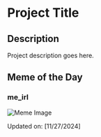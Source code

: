 # Project Title

## Description

Project description goes here.

## Meme of the Day

### me_irl
![Meme Image](https://i.redd.it/ikpliiskv43e1.png)

Updated on: [11/27/2024]
